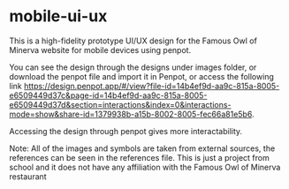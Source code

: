 # mobile-ui-ux
This is a high-fidelity prototype UI/UX design for the Famous Owl of Minerva website for mobile devices using penpot.

You can see the design through the designs under images folder, or download the penpot file and import it in Penpot, or access the following link https://design.penpot.app/#/view?file-id=14b4ef9d-aa9c-815a-8005-e6509449d37c&page-id=14b4ef9d-aa9c-815a-8005-e6509449d37d&section=interactions&index=0&interactions-mode=show&share-id=1379938b-a15b-8002-8005-fec66a81e5b6. 

Accessing the design through penpot gives more interactability.

Note: All of the images and symbols are taken from external sources, the references can be seen in the references file. This is just a project from school and it does not have any affiliation with the Famous Owl of Minerva restaurant
